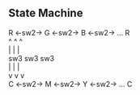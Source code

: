## State Machine  

R <-sw2-> G <-sw2-> B <-sw2-> ... R  
^         ^         ^  
|         |         |  
sw3      sw3       sw3  
|         |         |  
v         v         v  
C <-sw2-> M <-sw2-> Y <-sw2-> ... C  
